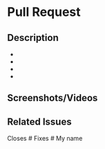 # Pull Request

<!-- A clear and concise description of what this PR does and why it's needed. -->

## Description

<!-- Describe the changes made in the PR. -->

- 
-
-
-

## Screenshots/Videos

<!-- If applicable, add screenshots or screen recordings to help explain your changes. -->


## Related Issues

<!-- If this PR closes any issues, use the keyword 'closes' followed by the issue number -->

Closes # Fixes #
My name 


